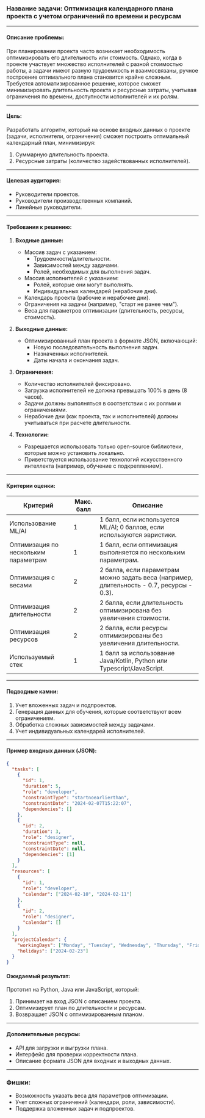
### Название задачи: **Оптимизация календарного плана проекта с учетом ограничений по времени и ресурсам**

---

#### Описание проблемы:
При планировании проекта часто возникает необходимость оптимизировать его длительность или стоимость. Однако, когда в проекте участвует множество исполнителей с разной стоимостью работы, а задачи имеют разную трудоемкость и взаимосвязаны, ручное построение оптимального плана становится крайне сложным. Требуется автоматизированное решение, которое сможет минимизировать длительность проекта и ресурсные затраты, учитывая ограничения по времени, доступности исполнителей и их ролям.

---

#### Цель:
Разработать алгоритм, который на основе входных данных о проекте (задачи, исполнители, ограничения) сможет построить оптимальный календарный план, минимизируя:
1. Суммарную длительность проекта.
2. Ресурсные затраты (количество задействованных исполнителей).

---

#### Целевая аудитория:
- Руководители проектов.
- Руководители производственных компаний.
- Линейные руководители.

---

#### Требования к решению:
1. **Входные данные:**
   - Массив задач с указанием:
     - Трудоемкости/длительности.
     - Зависимостей между задачами.
     - Ролей, необходимых для выполнения задач.
   - Массив исполнителей с указанием:
     - Ролей, которые они могут выполнять.
     - Индивидуальных календарей (нерабочие дни).
   - Календарь проекта (рабочие и нерабочие дни).
   - Ограничения на задачи (например, "старт не ранее чем").
   - Веса для параметров оптимизации (длительность, ресурсы, стоимость).

2. **Выходные данные:**
   - Оптимизированный план проекта в формате JSON, включающий:
     - Новую последовательность выполнения задач.
     - Назначенных исполнителей.
     - Даты начала и окончания задач.

3. **Ограничения:**
   - Количество исполнителей фиксировано.
   - Загрузка исполнителей не должна превышать 100% в день (8 часов).
   - Задачи должны выполняться в соответствии с их ролями и ограничениями.
   - Нерабочие дни (как проекта, так и исполнителей) должны учитываться при расчете длительности.

4. **Технологии:**
   - Разрешается использовать только open-source библиотеки, которые можно установить локально.
   - Приветствуется использование технологий искусственного интеллекта (например, обучение с подкреплением).

---

#### Критерии оценки:
| Критерий                          | Макс. балл | Описание                                                                 |
|-----------------------------------|------------|-------------------------------------------------------------------------|
| Использование ML/AI               | 1          | 1 балл, если используется ML/AI; 0 баллов, если используются эвристики. |
| Оптимизация по нескольким параметрам | 1          | 1 балл, если оптимизация выполняется по нескольким параметрам.          |
| Оптимизация с весами              | 2          | 2 балла, если параметрам можно задать веса (например, длительность - 0.7, ресурсы - 0.3). |
| Оптимизация длительности          | 2          | 2 балла, если длительность оптимизирована без увеличения стоимости.     |
| Оптимизация ресурсов              | 2          | 2 балла, если ресурсы оптимизированы без увеличения длительности.       |
| Используемый стек                 | 1          | 1 балл за использование Java/Kotlin, Python или Typescript/JavaScript.  |

---

#### Подводные камни:
1. Учет вложенных задач и подпроектов.
2. Генерация данных для обучения, которые соответствуют всем ограничениям.
3. Обработка сложных зависимостей между задачами.
4. Учет индивидуальных календарей исполнителей.

---

#### Пример входных данных (JSON):
```json
{
  "tasks": [
    {
      "id": 1,
      "duration": 5,
      "role": "developer",
      "constraintType": "startnoearlierthan",
      "constraintDate": "2024-02-07T15:22:07",
      "dependencies": []
    },
    {
      "id": 2,
      "duration": 3,
      "role": "designer",
      "constraintType": null,
      "constraintDate": null,
      "dependencies": [1]
    }
  ],
  "resources": [
    {
      "id": 1,
      "role": "developer",
      "calendar": ["2024-02-10", "2024-02-11"]
    },
    {
      "id": 2,
      "role": "designer",
      "calendar": []
    }
  ],
  "projectCalendar": {
    "workingDays": ["Monday", "Tuesday", "Wednesday", "Thursday", "Friday"],
    "holidays": ["2024-02-23"]
  }
} 
```

#### Ожидаемый результат:

Прототип на Python, Java или JavaScript, который:

1. Принимает на вход JSON с описанием проекта.
2. Оптимизирует план по длительности и ресурсам.
3. Возвращает JSON с оптимизированным планом.

---

#### Дополнительные ресурсы:

- API для загрузки и выгрузки плана.
- Интерфейс для проверки корректности плана.
- Описание формата JSON для входных и выходных данных.

---

### Фишки:

- Возможность указать веса для параметров оптимизации.
- Учет сложных ограничений (календари, роли, зависимости).
- Поддержка вложенных задач и подпроектов.